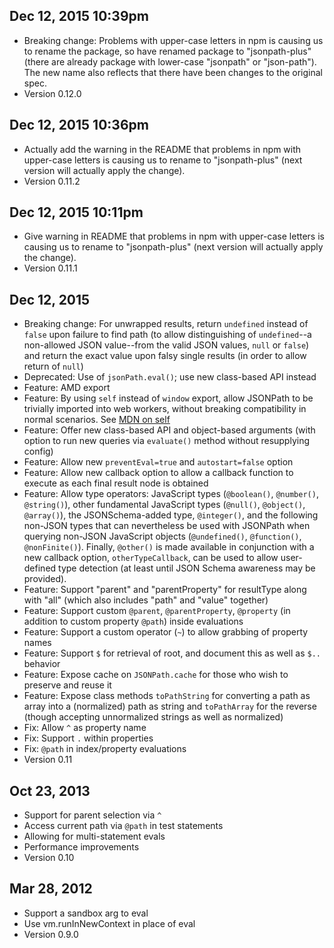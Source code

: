 ## Dec 12, 2015 10:39pm
- Breaking change: Problems with upper-case letters in npm is causing us to rename the package, so have renamed package to "jsonpath-plus" (there are already package with lower-case "jsonpath" or "json-path"). The new name also reflects that
there have been changes to the original spec.
- Version 0.12.0

## Dec 12, 2015 10:36pm
- Actually add the warning in the README that problems in npm with upper-case letters is causing us to rename to "jsonpath-plus" (next version will actually apply the change).
- Version 0.11.2

## Dec 12, 2015 10:11pm
- Give warning in README that problems in npm with upper-case letters is causing us to rename to "jsonpath-plus" (next version will actually apply the change).
- Version 0.11.1

## Dec 12, 2015
- Breaking change: For unwrapped results, return `undefined` instead of `false` upon failure to find path (to allow distinguishing of `undefined`--a non-allowed JSON value--from the valid JSON values, `null` or `false`) and return the exact value upon falsy single results (in order to allow return of `null`)
- Deprecated: Use of `jsonPath.eval()`; use new class-based API instead
- Feature: AMD export
- Feature: By using `self` instead of `window` export, allow JSONPath to be trivially imported into web workers, without breaking compatibility in normal scenarios. See [MDN on self](https://developer.mozilla.org/en-US/docs/Web/API/Window/self)
- Feature: Offer new class-based API and object-based arguments (with option to run new queries via `evaluate()` method without resupplying config)
- Feature: Allow new `preventEval=true` and `autostart=false` option
- Feature: Allow new callback option to allow a callback function to execute as each final result node is obtained
- Feature: Allow type operators: JavaScript types (`@boolean()`, `@number()`, `@string()`), other fundamental JavaScript types (`@null()`, `@object()`, `@array()`), the JSONSchema-added type, `@integer()`, and the following non-JSON types that can nevertheless be used with JSONPath when querying non-JSON JavaScript objects (`@undefined()`, `@function()`, `@nonFinite()`). Finally, `@other()` is made available in conjunction with a new callback option, `otherTypeCallback`, can be used to allow user-defined type detection (at least until JSON Schema awareness may be provided).
- Feature: Support "parent" and "parentProperty" for resultType along with "all" (which also includes "path" and "value" together)
- Feature: Support custom `@parent`, `@parentProperty`, `@property` (in addition to custom property `@path`) inside evaluations
- Feature: Support a custom operator (`~`) to allow grabbing of property names
- Feature: Support `$` for retrieval of root, and document this as well as `$..` behavior
- Feature: Expose cache on `JSONPath.cache` for those who wish to preserve and reuse it
- Feature: Expose class methods `toPathString` for converting a path as array into a (normalized) path as string and `toPathArray` for the reverse (though accepting unnormalized strings as well as normalized)
- Fix: Allow `^` as property name
- Fix: Support `.` within properties
- Fix: `@path` in index/property evaluations
- Version 0.11

## Oct 23, 2013

- Support for parent selection via `^`
- Access current path via `@path` in test statements
- Allowing for multi-statement evals
- Performance improvements
- Version 0.10

## Mar 28, 2012

- Support a sandbox arg to eval
- Use vm.runInNewContext in place of eval
- Version 0.9.0
